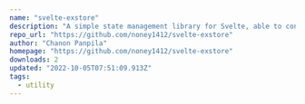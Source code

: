 ```yaml
---
name: "svelte-exstore"
description: "A simple state management library for Svelte, able to connect with Redux DevTools"
repo_url: "https://github.com/noney1412/svelte-exstore"
author: "Chanon Panpila"
homepage: "https://github.com/noney1412/svelte-exstore"
downloads: 2
updated: "2022-10-05T07:51:09.913Z"
tags: 
  - utility
---
```

